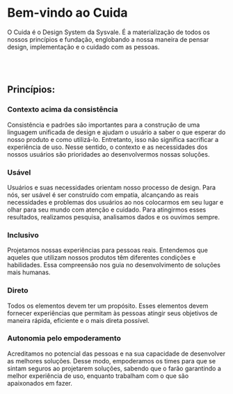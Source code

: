 # Bem-vindo ao Cuida

O Cuida é o Design System da Sysvale. É a materialização de todos os nossos princípios e fundação, englobando a nossa maneira de pensar design, implementação e o cuidado com as pessoas.

<br>
<br>

## Princípios:

<h3>Contexto acima da consistência</h3>
Consistência e padrões são importantes para a construção de uma linguagem unificada de design e ajudam o usuário a saber o que esperar do nosso produto e como utilizá-lo. Entretanto, isso não significa sacrificar a experiência de uso. Nesse sentido, o contexto e as necessidades dos nossos usuários são prioridades ao desenvolvermos nossas soluções.

<h3>Usável</h3>
Usuários e suas necessidades orientam nosso processo de design. Para nós, ser usável é ser construído com empatia, alcançando as reais necessidades e problemas dos usuários ao nos  colocarmos em seu lugar e olhar para seu mundo com atenção e cuidado. Para atingirmos esses resultados, realizamos pesquisa, analisamos dados e os ouvimos sempre.

<h3>Inclusivo</h3>
Projetamos nossas experiências para pessoas reais. Entendemos que  aqueles que utilizam nossos produtos têm diferentes condições e habilidades. Essa compreensão nos guia no desenvolvimento de soluções mais humanas.

<h3>Direto</h3>
Todos os elementos devem ter um propósito. Esses elementos devem fornecer experiências que permitam às pessoas atingir seus objetivos de maneira rápida, eficiente e o mais direta possível.

<h3>Autonomia pelo empoderamento</h3>
Acreditamos no potencial das pessoas e na sua capacidade de desenvolver as melhores soluções. Desse modo, empoderamos os times para que se sintam seguros ao projetarem soluções, sabendo que o farão garantindo a melhor experiência de uso, enquanto trabalham com o que são apaixonados em fazer.

